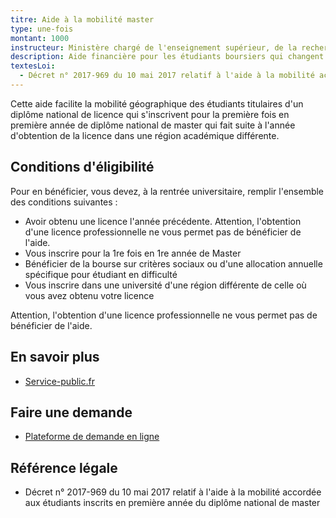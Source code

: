 ```yaml
---
titre: Aide à la mobilité master
type: une-fois
montant: 1000
instructeur: Ministère chargé de l'enseignement supérieur, de la recherche et de l'innovation
description: Aide financière pour les étudiants boursiers qui changent de région pour leur première année de master
textesLoi: 
  - Décret n° 2017-969 du 10 mai 2017 relatif à l'aide à la mobilité accordée aux étudiants inscrits en première année du diplôme national de master
---
```


Cette aide facilite la mobilité géographique des étudiants titulaires d'un diplôme national de licence qui s'inscrivent pour la première fois en première année de diplôme national de master qui fait suite à l'année d'obtention de la licence dans une région académique différente.

## Conditions d'éligibilité

Pour en bénéficier, vous devez, à la rentrée universitaire, remplir l'ensemble des conditions suivantes :
- Avoir obtenu une licence l'année précédente. Attention, l'obtention d'une licence professionnelle ne vous permet pas de bénéficier de l'aide.
- Vous inscrire pour la 1re fois en 1re année de Master
- Bénéficier de la bourse sur critères sociaux ou d'une allocation annuelle spécifique pour étudiant en difficulté
- Vous inscrire dans une université d'une région différente de celle où vous avez obtenu votre licence

Attention, l'obtention d'une licence professionnelle ne vous permet pas de bénéficier de l'aide.

## En savoir plus
- [Service-public.fr](https://www.service-public.fr/particuliers/vosdroits/F34343)

## Faire une demande
- [Plateforme de demande en ligne](https://messervices.etudiant.gouv.fr)

## Référence légale
- Décret n° 2017-969 du 10 mai 2017 relatif à l'aide à la mobilité accordée aux étudiants inscrits en première année du diplôme national de master
